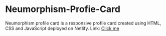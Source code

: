 # Neumorphism-Profie-Card

Neumorphism profile card is a responsive profile card created using HTML, CSS and JavaScript deployed on Netlify.
Link: [Click me](https://neumorphismprofile.netlify.app/)
